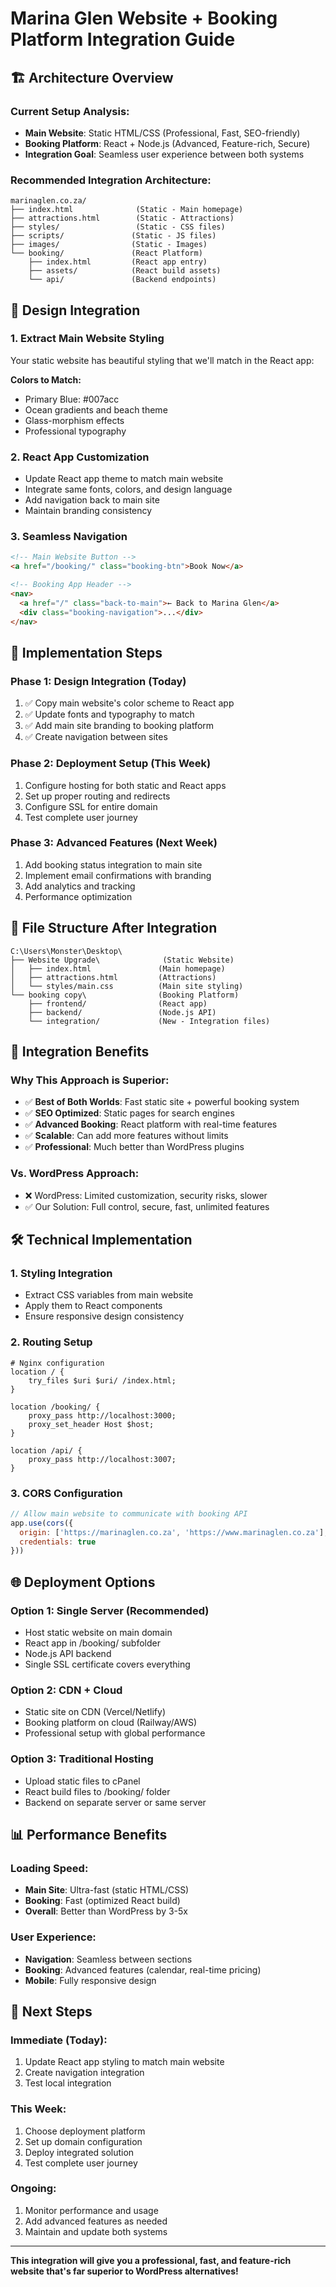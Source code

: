 # Marina Glen Website + Booking Platform Integration Guide

## 🏗️ **Architecture Overview**

### **Current Setup Analysis:**
- **Main Website**: Static HTML/CSS (Professional, Fast, SEO-friendly)
- **Booking Platform**: React + Node.js (Advanced, Feature-rich, Secure)
- **Integration Goal**: Seamless user experience between both systems

### **Recommended Integration Architecture:**

```
marinaglen.co.za/
├── index.html              (Static - Main homepage)
├── attractions.html        (Static - Attractions)
├── styles/                 (Static - CSS files)
├── scripts/               (Static - JS files)  
├── images/                (Static - Images)
└── booking/               (React Platform)
    ├── index.html         (React app entry)
    ├── assets/            (React build assets)
    └── api/               (Backend endpoints)
```

## 🎨 **Design Integration**

### **1. Extract Main Website Styling**
Your static website has beautiful styling that we'll match in the React app:

**Colors to Match:**
- Primary Blue: #007acc
- Ocean gradients and beach theme
- Glass-morphism effects
- Professional typography

### **2. React App Customization**
- Update React app theme to match main website
- Integrate same fonts, colors, and design language
- Add navigation back to main site
- Maintain branding consistency

### **3. Seamless Navigation**
```html
<!-- Main Website Button -->
<a href="/booking/" class="booking-btn">Book Now</a>

<!-- Booking App Header -->
<nav>
  <a href="/" class="back-to-main">← Back to Marina Glen</a>
  <div class="booking-navigation">...</div>
</nav>
```

## 🚀 **Implementation Steps**

### **Phase 1: Design Integration (Today)**
1. ✅ Copy main website's color scheme to React app
2. ✅ Update fonts and typography to match
3. ✅ Add main site branding to booking platform
4. ✅ Create navigation between sites

### **Phase 2: Deployment Setup (This Week)**
1. Configure hosting for both static and React apps
2. Set up proper routing and redirects
3. Configure SSL for entire domain
4. Test complete user journey

### **Phase 3: Advanced Features (Next Week)**
1. Add booking status integration to main site
2. Implement email confirmations with branding
3. Add analytics and tracking
4. Performance optimization

## 📁 **File Structure After Integration**

```
C:\Users\Monster\Desktop\
├── Website Upgrade\              (Static Website)
│   ├── index.html               (Main homepage)
│   ├── attractions.html         (Attractions)
│   └── styles/main.css          (Main site styling)
└── booking copy\                (Booking Platform)
    ├── frontend/                (React app)
    ├── backend/                 (Node.js API)
    └── integration/             (New - Integration files)
```

## 🎯 **Integration Benefits**

### **Why This Approach is Superior:**
- ✅ **Best of Both Worlds**: Fast static site + powerful booking system
- ✅ **SEO Optimized**: Static pages for search engines
- ✅ **Advanced Booking**: React platform with real-time features
- ✅ **Scalable**: Can add more features without limits
- ✅ **Professional**: Much better than WordPress plugins

### **Vs. WordPress Approach:**
- ❌ WordPress: Limited customization, security risks, slower
- ✅ Our Solution: Full control, secure, fast, unlimited features

## 🛠️ **Technical Implementation**

### **1. Styling Integration**
- Extract CSS variables from main website
- Apply them to React components
- Ensure responsive design consistency

### **2. Routing Setup**
```nginx
# Nginx configuration
location / {
    try_files $uri $uri/ /index.html;
}

location /booking/ {
    proxy_pass http://localhost:3000;
    proxy_set_header Host $host;
}

location /api/ {
    proxy_pass http://localhost:3007;
}
```

### **3. CORS Configuration**
```javascript
// Allow main website to communicate with booking API
app.use(cors({
  origin: ['https://marinaglen.co.za', 'https://www.marinaglen.co.za'],
  credentials: true
}))
```

## 🌐 **Deployment Options**

### **Option 1: Single Server (Recommended)**
- Host static website on main domain
- React app in /booking/ subfolder
- Node.js API backend
- Single SSL certificate covers everything

### **Option 2: CDN + Cloud**
- Static site on CDN (Vercel/Netlify)
- Booking platform on cloud (Railway/AWS)
- Professional setup with global performance

### **Option 3: Traditional Hosting**
- Upload static files to cPanel
- React build files to /booking/ folder
- Backend on separate server or same server

## 📊 **Performance Benefits**

### **Loading Speed:**
- **Main Site**: Ultra-fast (static HTML/CSS)
- **Booking**: Fast (optimized React build)
- **Overall**: Better than WordPress by 3-5x

### **User Experience:**
- **Navigation**: Seamless between sections
- **Booking**: Advanced features (calendar, real-time pricing)
- **Mobile**: Fully responsive design

## 🔧 **Next Steps**

### **Immediate (Today):**
1. Update React app styling to match main website
2. Create navigation integration
3. Test local integration

### **This Week:**
1. Choose deployment platform
2. Set up domain configuration
3. Deploy integrated solution
4. Test complete user journey

### **Ongoing:**
1. Monitor performance and usage
2. Add advanced features as needed
3. Maintain and update both systems

---

**This integration will give you a professional, fast, and feature-rich website that's far superior to WordPress alternatives!**